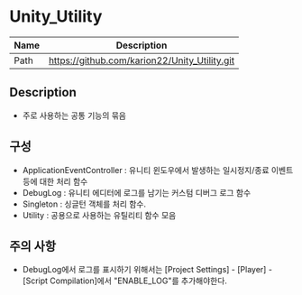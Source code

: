 # Unity_Utility
| Name | Description |
| --- | --- |
| Path  | https://github.com/karion22/Unity_Utility.git |

## Description
 - 주로 사용하는 공통 기능의 묶음

## 구성
 - ApplicationEventController : 유니티 윈도우에서 발생하는 일시정지/종료 이벤트 등에 대한 처리 함수
 - DebugLog : 유니티 에디터에 로그를 남기는 커스텀 디버그 로그 함수
 - Singleton : 싱글턴 객체를 처리 함수.
 - Utility : 공용으로 사용하는 유틸리티 함수 모음

## 주의 사항
 - DebugLog에서 로그를 표시하기 위해서는 [Project Settings] - [Player] - [Script Compilation]에서 "ENABLE_LOG"를 추가해야한다.
